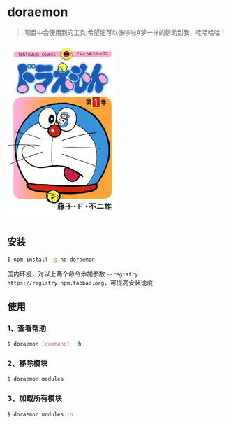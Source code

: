 # doraemon

>项目中会使用到的工具,希望能可以像哆啦A梦一样的帮助到我，哇哈哈哈！

![cover](./doraemon_cover.jpg)

## 安装

```bash
$ npm install -g nd-doraemon
```

国内环境，对以上两个命令添加参数 `--registry https://registry.npm.taobao.org`，可提高安装速度

## 使用

### 1、查看帮助

```bash
$ doraemon [command] －h
```

### 2、移除模块

```bash
$ doraemon modules
```

### 3、加载所有模块

```bash
$ doraemon modules -n
```

